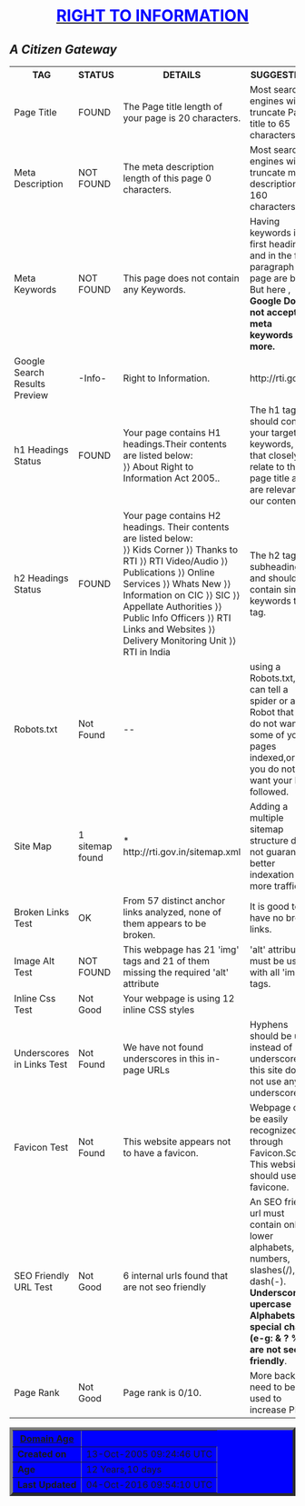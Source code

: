 <html>
<body>
<div align="center">
  <b><u><h1 style="color:blue;">RIGHT TO INFORMATION</h1></u></b>
</div>
<i><h2>A Citizen Gateway</h2></i>
<table>
<tr>
<th><b>TAG</b></th>
<th><b>STATUS</b></th>
<th><b>DETAILS</b></th>
<th><b>SUGGESTIONS</b></th>
</tr>
<tr>
<td>Page Title</td>
<td>FOUND</td>
<td>The Page title length of your page is 20 characters.</td>
<td>Most search engines will truncate Page title to 65 characters.</td>
</tr>
<tr>
<td>Meta Description</td> 
<td>NOT FOUND </td>
<td>The meta description length of this page 0 characters.</td>
<td>Most search engines will truncate meta descriptions to 160 characters.</td>
</tr>
<tr>
<td>Meta Keywords</td>
<td>NOT FOUND </td>
<td>This page does not contain any Keywords.</td> 
<td>Having keywords in the first heading and in the first paragraph on a page are best.
But here ,
<b>Google Does not accept meta keywords any more.</b></td>
</tr>
<tr>
<td>Google Search Results Preview</td>
<td>-Info- </td>
<td>Right to Information.</td>
<td>http://rti.gov.in/</td>
</tr>
<tr>
<td> h1 Headings Status</td>
<td> FOUND </td>
<td>Your page contains H1 headings.Their contents are listed below:<br>
⟩⟩ About Right to Information Act 2005..</td>
<td>The h1 tag should contain your targeted keywords, ones that closely relate to the page title and are relevant to our content. </td>
</tr>
<tr>
<td> h2 Headings Status</td>
<td> FOUND </td>
<td>Your page contains H2 headings. Their contents are listed below:<br>
⟩⟩ Kids Corner
⟩⟩ Thanks to RTI
⟩⟩ RTI Video/Audio
⟩⟩ Publications
⟩⟩ Online Services
⟩⟩ Whats New
⟩⟩ Information on CIC
⟩⟩ SIC
⟩⟩ Appellate Authorities
⟩⟩ Public Info Officers
⟩⟩ RTI Links and Websites
⟩⟩ Delivery Monitoring Unit
⟩⟩ RTI in India</td>
<td>The h2 tag is a subheading and should contain similar keywords to h1 tag. </td>
<tr>
<td>Robots.txt</td>
<td>Not Found</td>
<td>--</td>
<td>using a Robots.txt, we can tell a spider or a Robot that you do not want some of your pages indexed,or that you do not want your links followed.</td>
</tr>
<tr>
<td> Site Map </td>
<td> 1 sitemap found </td>
<td>* http://rti.gov.in/sitemap.xml</td>
<td> Adding a multiple sitemap structure does not guarantee better indexation or more traffic.</td>
</tr>
<tr>
<td>Broken Links Test</td>
<td>OK</td>
<td>From 57 distinct anchor links analyzed, none of them appears to be broken. </td>
<td>It is good to have no broken links.</td>
</tr>
<tr>
<td>Image Alt Test</td>
<td>NOT FOUND</td>
<td>This webpage has 21 'img' tags and 21 of them missing the required 'alt' attribute </td>
<td>'alt' attribute must be used with all 'img' tags.</td>
<tr>
<td>Inline Css Test</td>
<td>Not Good</td>
<td>Your webpage is using 12 inline CSS styles</td>
<td>
</tr>
<tr>
<td>Underscores in Links Test	</td>
<td>Not Found</td>
<td>We have not found underscores in this in-page URLs</td>
<td>Hyphens should be used instead of underscores.So this site does not use any underscores.</td>
</tr>
<tr>
<td> Favicon Test </td>
<td>Not Found </td>
<td>This website appears not to have a favicon.</td>
<td>Webpage can be easily recognized through Favicon.So This website should use favicone.</td>
</tr>
<tr>
<td>SEO Friendly URL Test	</td>
<td>Not Good</td>
<td> 6 internal urls found that are not seo friendly</td>
<td>An SEO friendly url must contain only lower alphabets, numbers, slashes(/), dash(-). <br>
<b>Underscores, upercase Alphabets and special chars (e-g: & ? %) are not seo friendly</b>.</td>
</tr>
<tr>
<td>Page Rank</td>
<td>Not Good</td>
<td>	Page rank is 0/10.</td>
<td>More backlinks need to be used to increase PR.</td>
</tr>
<tr>
</table>
  <table border=5 bgcolor="Blue">
    <tr>
      <th><u>Domain Age</u></th>
    </tr>
    <tr>
      <td><b>Created on</b></td><td>13-Oct-2005 09:24:46 UTC</td>
    </tr>
    <tr>
      <td><b>Age</b></td><td>12 Years,10 days</td>
    </tr>
    <tr>
      <td><b>Last Updated</b></td><td>04-Oct-2016 09:54:10 UTC
</td>
    </tr>
     </table><p>
</body>
</html>

